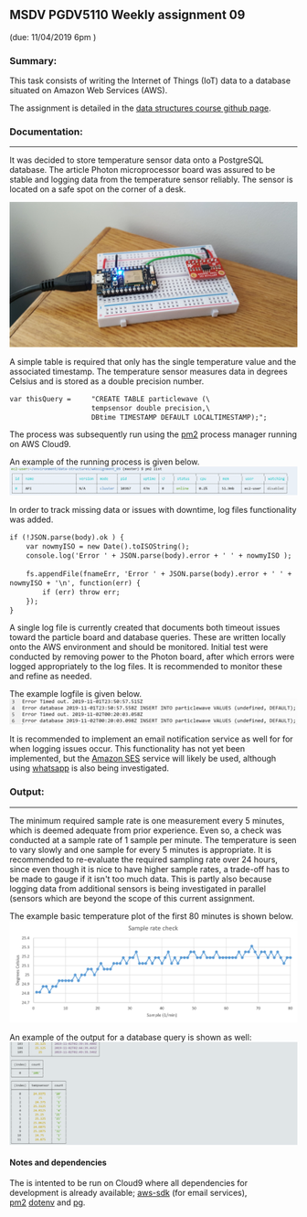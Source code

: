 ## MSDV PGDV5110 Weekly assignment 09 
(due: 11/04/2019 6pm )

### Summary:

This task consists of writing the Internet of Things (IoT) data to a 
database situated on Amazon Web Services (AWS).

The assignment is detailed in the [data structures course github page](https://github.com/visualizedata/data-structures/blob/master/weekly_assignment_09.md).


### Documentation:
--------------------------

It was decided to store temperature sensor data onto a PostgreSQL database.
The article Photon microprocessor board was assured to be stable and logging
data from the temperature sensor reliably. The sensor is located on a safe spot
on the corner of a desk.

![Process](./images/wa09_sensorpos.PNG)


A simple table is required that only
has the single temperature value and the associated timestamp.
The temperature sensor measures data in degrees Celsius and is stored 
as a double precision number.

```
var thisQuery =     "CREATE TABLE particlewave (\
                    tempsensor double precision,\
                    DBtime TIMESTAMP DEFAULT LOCALTIMESTAMP);";

```

The process was subsequently run using the [pm2](https://pm2.keymetrics.io/docs/usage/pm2-doc-single-page/)
process manager running on AWS Cloud9.

An example of the running process is given below.
![Process](./images/wa09_pm2.PNG)


In order to track missing data or issues with downtime, log files functionality was added.


```
if (!JSON.parse(body).ok ) {
    var nowmyISO = new Date().toISOString();
    console.log('Error ' + JSON.parse(body).error + ' ' + nowmyISO );
    
    fs.appendFile(fnameErr, 'Error ' + JSON.parse(body).error + ' ' + nowmyISO + '\n', function(err) {
        if (err) throw err;
    });
}
```

A single log file is currently created that documents both timeout issues
toward the particle board and database queries.
These are written locally onto the AWS environment and should be monitored.
Initial test were conducted by removing power to the Photon board, after which
errors were logged appropriately to the log files.
It is recommended to monitor these and refine as needed.

The example logfile is given below.
![Logfile](./images/wa09_logfile.PNG)

It is recommended to implement an email notification service as well for
for when logging issues occur. This functionality has not yet been implemented,
but the [Amazon SES](https://docs.aws.amazon.com/ses/latest/DeveloperGuide/examples-send-using-sdk.html) 
service will likely be used, although using [whatsapp](https://www.twilio.com/docs/sms/whatsapp/quickstart/node?code-sample=code-send-a-message-with-whatsapp-and-nodejs&code-language=Node.js&code-sdk-version=3.x)
is also being investigated.




### Output:
--------------------------

The minimum required sample rate is one measurement
every 5 minutes, which is deemed adequate from prior experience. Even so, a check 
was conducted at a sample rate of 1 sample per minute. The temperature is seen
to vary slowly and one sample for every 5 minutes is appropriate. 
It is recommended to re-evaluate the required sampling rate over 24 hours, since
even though it is nice to have higher sample rates, a trade-off has to be made
to gauge if it isn't too much data. This is partly also because logging data from 
additional sensors is being investigated in parallel (sensors which are beyond the scope
of this current assignment.


The example basic temperature plot of the first 80 minutes is shown below.
![Data example](./images/wa09_samplerate.PNG)


An example of the output for a database query is shown as well:
![Database query](./images/wa09_query3.PNG)









#### Notes and dependencies

The is intented to be run on Cloud9 where all dependencies for development is already available;
[aws-sdk](https://docs.aws.amazon.com/AWSJavaScriptSDK/latest/) (for email services),  
[pm2](https://pm2.keymetrics.io/docs/usage/pm2-doc-single-page/)
[dotenv](https://www.npmjs.com/package/dotenv) and [pg](https://node-postgres.com/).

